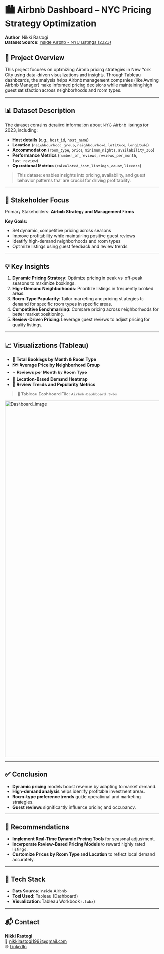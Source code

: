 # 🏙️ Airbnb Dashboard – NYC Pricing Strategy Optimization

**Author**: Nikki Rastogi  
**Dataset Source**: [Inside Airbnb - NYC Listings (2023)](https://insideairbnb.com/new-york-city)

## 📌 Project Overview

This project focuses on optimizing Airbnb pricing strategies in New York City using data-driven visualizations and insights. Through Tableau dashboards, the analysis helps Airbnb management companies (like Awning Airbnb Manager) make informed pricing decisions while maintaining high guest satisfaction across neighborhoods and room types.

---

## 📊 Dataset Description

The dataset contains detailed information about NYC Airbnb listings for 2023, including:
- **Host details** (e.g., `host_id`, `host_name`)
- **Location** (`neighbourhood_group`, `neighbourhood`, `latitude`, `longitude`)
- **Accommodation** (`room_type`, `price`, `minimum_nights`, `availability_365`)
- **Performance Metrics** (`number_of_reviews`, `reviews_per_month`, `last_review`)
- **Operational Metrics** (`calculated_host_listings_count`, `license`)

> This dataset enables insights into pricing, availability, and guest behavior patterns that are crucial for driving profitability.

---

## 🎯 Stakeholder Focus

Primary Stakeholders: **Airbnb Strategy and Management Firms**

**Key Goals:**
- Set dynamic, competitive pricing across seasons
- Improve profitability while maintaining positive guest reviews
- Identify high-demand neighborhoods and room types
- Optimize listings using guest feedback and review trends

---

## 💡 Key Insights

1. **Dynamic Pricing Strategy**: Optimize pricing in peak vs. off-peak seasons to maximize bookings.
2. **High-Demand Neighborhoods**: Prioritize listings in frequently booked areas.
3. **Room-Type Popularity**: Tailor marketing and pricing strategies to demand for specific room types in specific areas.
4. **Competitive Benchmarking**: Compare pricing across neighborhoods for better market positioning.
5. **Review-Driven Pricing**: Leverage guest reviews to adjust pricing for quality listings.

---

## 📈 Visualizations (Tableau)

- 📌 **Total Bookings by Month & Room Type**
- 🗺️ **Average Price by Neighborhood Group**
- ⭐ **Reviews per Month by Room Type**
- 📍 **Location-Based Demand Heatmap**
- 💬 **Review Trends and Popularity Metrics**

> 📂 Tableau Dashboard File: `Airbnb-Dashboard.twbx`

<img width="1168" alt="Dashboard_image" src="https://github.com/user-attachments/assets/069640a3-e14b-4b51-85cd-03e7c63851b7" />

---

## ✅ Conclusion

- **Dynamic pricing** models boost revenue by adapting to market demand.
- **High-demand analysis** helps identify profitable investment areas.
- **Room-type preference trends** guide operational and marketing strategies.
- **Guest reviews** significantly influence pricing and occupancy.

---

## 🔧 Recommendations

- **Implement Real-Time Dynamic Pricing Tools** for seasonal adjustment.
- **Incorporate Review-Based Pricing Models** to reward highly rated listings.
- **Customize Prices by Room Type and Location** to reflect local demand accurately.

---

## 📌 Tech Stack

- **Data Source**: Inside Airbnb
- **Tool Used**: Tableau (Dashboard)
- **Visualization**: Tableau Workbook (`.twbx`)

---

## 📬 Contact

**Nikki Rastogi**  
📧 nikkirastogi1998@gmail.com  
🌐 [LinkedIn](https://www.linkedin.com/in/nikki-rastogi)
